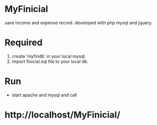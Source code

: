 # MyFinicial
save income and expense record. developed with php mysql and jquery.
# Required
1. create 'myfindb' in your local mysql.
2. import finicial.sql file to your local db.

# Run
- start apache and mysql and call
# http://localhost/MyFinicial/